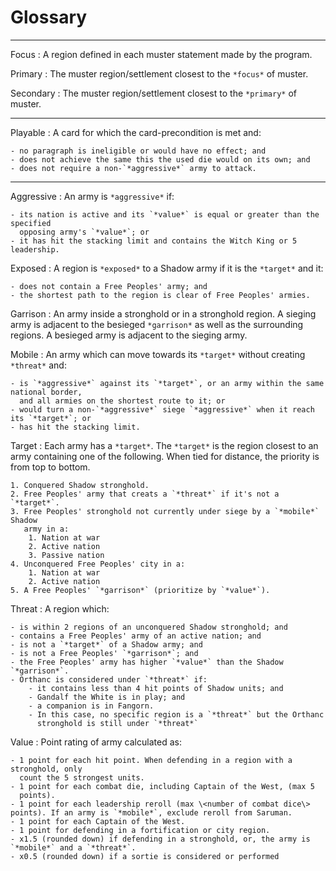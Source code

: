 # Glossary

---

Focus
: A region defined in each muster statement made by the program.

Primary
: The muster region/settlement closest to the `*focus*` of muster.

Secondary
: The muster region/settlement closest to the `*primary*` of muster.

---

Playable
: A card for which the card-precondition is met and:

	- no paragraph is ineligible or would have no effect; and
	- does not achieve the same this the used die would on its own; and
	- does not require a non-`*aggressive*` army to attack.

---

Aggressive
: An army is `*aggressive*` if:

	- its nation is active and its `*value*` is equal or greater than the specified
	  opposing army's `*value*`; or
	- it has hit the stacking limit and contains the Witch King or 5 leadership.

Exposed
: A region is `*exposed*` to a Shadow army if it is the `*target*` and it:

	- does not contain a Free Peoples' army; and
	- the shortest path to the region is clear of Free Peoples' armies.


Garrison
: An army inside a stronghold or in a stronghold region. A sieging army is
adjacent to the besieged `*garrison*` as well as the surrounding regions. A
besieged army is adjacent to the sieging army.


Mobile
: An army which can move towards its `*target*` without creating `*threat*` and:

	- is `*aggressive*` against its `*target*`, or an army within the same national border,
	  and all armies on the shortest route to it; or
	- would turn a non-`*aggressive*` siege `*aggressive*` when it reach its `*target*`; or
	- has hit the stacking limit.


Target
: Each army has a `*target*`. The `*target*` is the region closest to an army
containing one of the following. When tied for distance, the priority is from
top to bottom.

	1. Conquered Shadow stronghold.
	2. Free Peoples' army that creats a `*threat*` if it's not a `*target*`.
	3. Free Peoples' stronghold not currently under siege by a `*mobile*` Shadow
	   army in a:
		1. Nation at war
		2. Active nation
		3. Passive nation
	4. Unconquered Free Peoples' city in a:
		1. Nation at war
		2. Active nation
	5. A Free Peoples' `*garrison*` (prioritize by `*value*`).


Threat
: A region which:

	- is within 2 regions of an unconquered Shadow stronghold; and
	- contains a Free Peoples' army of an active nation; and
	- is not a `*target*` of a Shadow army; and
	- is not a Free Peoples' `*garrison*`; and
	- the Free Peoples' army has higher `*value*` than the Shadow `*garrison*`.
	- Orthanc is considered under `*threat*` if:
		- it contains less than 4 hit points of Shadow units; and
		- Gandalf the White is in play; and
		- a companion is in Fangorn.
		- In this case, no specific region is a `*threat*` but the Orthanc
		  stronghold is still under `*threat*`


Value
: Point rating of army calculated as:

	- 1 point for each hit point. When defending in a region with a stronghold, only
	  count the 5 strongest units.
	- 1 point for each combat die, including Captain of the West, (max 5
	  points).
	- 1 point for each leadership reroll (max \<number of combat dice\> points). If an army is `*mobile*`, exclude reroll from Saruman.
	- 1 point for each Captain of the West.
	- 1 point for defending in a fortification or city region.
	- x1.5 (rounded down) if defending in a stronghold, or, the army is `*mobile*` and a `*threat*`.
	- x0.5 (rounded down) if a sortie is considered or performed
